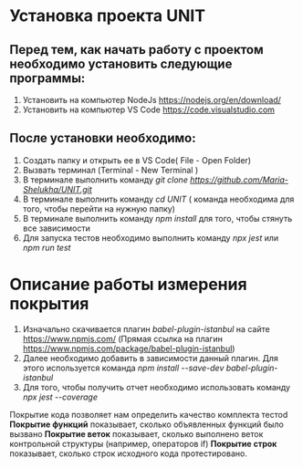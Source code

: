 # Установка проекта UNIT

## Перед тем, как начать работу с проектом необходимо установить следующие программы: 

1. Установить на компьютер NodeJs https://nodejs.org/en/download/
2. Установить на компьютер VS Code https://code.visualstudio.com

## После установки необходимо:

1. Создать папку и открыть ее в VS Code( File - Open Folder)
2. Вызвать терминал (Terminal - New Terminal )
3. В терминале выполнить команду *git clone https://github.com/Maria-Shelukha/UNIT.git*
4. В терминале выполнить команду *cd UNIT* ( команда необходима для того, чтобы перейти на нужную папку)
5. В терминале выполнить команду *npm install* для того, чтобы стянуть все зависимости
6. Для запуска тестов необходимо выполнить команду *npx jest* или *npm run test*

# Описание работы измерения покрытия

1. Изначально скачивается плагин *babel-plugin-istanbul* на сайте https://www.npmjs.com/ (Прямая ссылка на плагин https://www.npmjs.com/package/babel-plugin-istanbul)
2. Далее необходимо добавить в зависимости данный плагин. Для этого используется команда *npm install --save-dev babel-plugin-istanbul*
3. Для того, чтобы получить отчет необходимо использовать команду *npx jest --coverage*

Покрытие кода позволяет нам определить качество комплекта тестоd
**Покрытие функций** показывает, сколько объявленных функций было вызвано
**Покрытие веток** показывает, сколько выполнено веток контрольной структуры (например, операторов if)
**Покрытие строк** показывает, сколько строк исходного кода протестировано.

